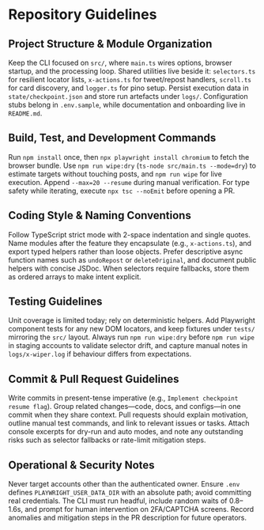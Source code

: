 # Repository Guidelines

## Project Structure & Module Organization
Keep the CLI focused on `src/`, where `main.ts` wires options, browser startup, and the processing loop. Shared utilities live beside it: `selectors.ts` for resilient locator lists, `x-actions.ts` for tweet/repost handlers, `scroll.ts` for card discovery, and `logger.ts` for pino setup. Persist execution data in `state/checkpoint.json` and store run artefacts under `logs/`. Configuration stubs belong in `.env.sample`, while documentation and onboarding live in `README.md`.

## Build, Test, and Development Commands
Run `npm install` once, then `npx playwright install chromium` to fetch the browser bundle. Use `npm run wipe:dry` (`ts-node src/main.ts --mode=dry`) to estimate targets without touching posts, and `npm run wipe` for live execution. Append `--max=20 --resume` during manual verification. For type safety while iterating, execute `npx tsc --noEmit` before opening a PR.

## Coding Style & Naming Conventions
Follow TypeScript strict mode with 2-space indentation and single quotes. Name modules after the feature they encapsulate (e.g., `x-actions.ts`), and export typed helpers rather than loose objects. Prefer descriptive async function names such as `undoRepost` or `deleteOriginal`, and document public helpers with concise JSDoc. When selectors require fallbacks, store them as ordered arrays to make intent explicit.

## Testing Guidelines
Unit coverage is limited today; rely on deterministic helpers. Add Playwright component tests for any new DOM locators, and keep fixtures under `tests/` mirroring the `src/` layout. Always run `npm run wipe:dry` before `npm run wipe` in staging accounts to validate selector drift, and capture manual notes in `logs/x-wiper.log` if behaviour differs from expectations.

## Commit & Pull Request Guidelines
Write commits in present-tense imperative (e.g., `Implement checkpoint resume flag`). Group related changes—code, docs, and configs—in one commit when they share context. Pull requests should explain motivation, outline manual test commands, and link to relevant issues or tasks. Attach console excerpts for dry-run and auto modes, and note any outstanding risks such as selector fallbacks or rate-limit mitigation steps.

## Operational & Security Notes
Never target accounts other than the authenticated owner. Ensure `.env` defines `PLAYWRIGHT_USER_DATA_DIR` with an absolute path; avoid committing real credentials. The CLI must run headful, include random waits of 0.8–1.6s, and prompt for human intervention on 2FA/CAPTCHA screens. Record anomalies and mitigation steps in the PR description for future operators.
